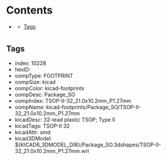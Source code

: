 



Contents
========

* [](#)
	* [Tags](#tags)

# 

## Tags

- index: 10228
- hexID: 
- oompType: FOOTPRINT
- oompSize: kicad
- oompColor: kicad-footprints
- oompDesc: Package_SO
- oompIndex: TSOP-II-32_21.0x10.2mm_P1.27mm
- oompName: kicad-footprints/Package_SO/TSOP-II-32_21.0x10.2mm_P1.27mm
- kicadDesc: 32-lead plastic TSOP; Type II
- kicadTags: TSOP-II 32
- kicadAttr: smd
- kicad3DModel: ${KICAD6_3DMODEL_DIR}/Package_SO.3dshapes/TSOP-II-32_21.0x10.2mm_P1.27mm.wrl
